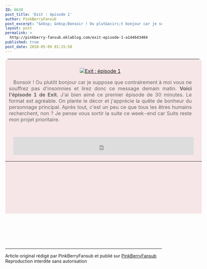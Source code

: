 ```yaml
---
ID: 6638
post_title: 'Exit : épisode 1'
author: PinkBerryFansub
post_excerpt: "&nbsp; &nbsp;Bonsoir ! Ou plut&ocirc;t bonjour car je suppose que contrairement &agrave; moi vous ne souffrez pas d'insomnies et lirez donc ce message demain matin.&nbsp; Voici l'&eacute;pisode 1 de Exit. &nbsp;J'ai&nbsp;bien aim&eacute; ce premier &eacute;pisode de 30 minutes. Le format est agr&eacute;able. On plante le d&eacute;cor et j'appr&eacute;cie la qu&ecirc;te..."
layout: post
permalink: >
  http://pinkberry-fansub.eklablog.com/exit-episode-1-a144643404
published: true
post_date: 2018-05-09 01:15:58
---
```

<table style="border-collapse: collapse; width: 632px; background-color: #f6e6e7; color: #666666; border-radius: 10px 10px 0px 0px;" height="498">
<tbody>
<tr>
<td style="padding: 12px; text-align: center;">
<p style="text-align: center;"><a href="http://pinkberry-fansub.eklablog.com/exit-1-4-a144554126"><img src="https://united-subs.dearclouds.com/wp-content/uploads/2018/05/aea7f7d3cd11bdad2cdd4be3773a01c4.jpg" alt="Exit : &eacute;pisode 1"/></a></p>
<p style="text-align: justify;">&nbsp; &nbsp;Bonsoir ! Ou plut&ocirc;t bonjour car je suppose que contrairement &agrave; moi vous ne souffrez pas d'insomnies et lirez donc ce message demain matin.&nbsp;<strong>Voici l'&eacute;pisode 1 de Exit.</strong>&nbsp;J'ai&nbsp;bien aim&eacute; ce premier &eacute;pisode de 30 minutes. Le format est agr&eacute;able. On plante le d&eacute;cor et j'appr&eacute;cie la qu&ecirc;te de bonheur du personnage principal. Apr&egrave;s tout, c'est un peu ce que tous les &ecirc;tres humains recherchent, non ? Je pense vous sortir la suite ce week-end car Suits reste mon projet prioritaire.</p>
</td>
<td style="text-align: center;">&nbsp;</td>
</tr>
<tr>
<td style="text-align: center;" colspan="2">
<p><iframe src="https://www.youtube.com/embed/qbl-vSVcI0o?autohide=0&amp;theme=light&amp;hd=1&amp;modestbranding=1&amp;rel=0&amp;showinfo=0&amp;showsearch=0&amp;wmode=transparent&amp;autoplay=0" frameborder="no" width="580" height="58"></iframe></p>
</td>
</tr>
</tbody>
</table>
<p style="text-align: center;">&nbsp;</p><br /><br /><br /><hr />Article original rédigé par PinkBerryFansub et publié sur <a href="http://pinkberry-fansub.eklablog.com/">PinkBerryFansub</a> <br /> Reproduction interdite sans autorisation